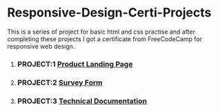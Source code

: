 # Responsive-Design-Certi-Projects
This is a series of project for basic html and css practise and after completing these projects I got a certificate from FreeCodeCamp for responsive web design.

1. ### PROJECT:1 [**Product Landing Page**](https://mo-hit789.github.io/responsive-design-certi-projects/product_landing_page/)  
2. ### PROJECT:2 [**Survey Form**](https://mo-hit789.github.io/responsive-design-certi-projects/survey%20form/)  
3. ### PROJECT:3 [**Technical Documentation**](https://mo-hit789.github.io/responsive-design-certi-projects/technical_document/) 
